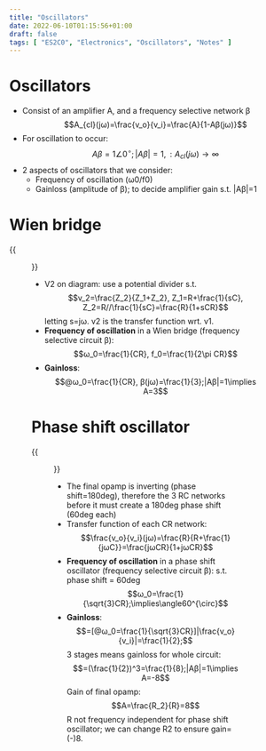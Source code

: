 ```yaml
---
title: "Oscillators"
date: 2022-06-10T01:15:56+01:00
draft: false
tags: [ "ES2C0", "Electronics", "Oscillators", "Notes" ]
---
```

# Oscillators
- Consist of an amplifier A, and a frequency selective network β
$$A_{cl}(jω)=\frac{v_o}{v_i}=\frac{A}{1-Aβ(jω)}$$
- For oscillation to occur:
$$Aβ=1\angle 0^{\circ}; |Aβ|=1, : A_{cl}(jω)\rightarrow\infty$$
- 2 aspects of oscillators that we consider:
  - Frequency of oscillation (ω0/f0)
  - Gainloss (amplitude of β); to decide amplifier gain s.t. |Aβ|=1

# Wien bridge
{{<figure src="/wienbridge.png" height=300 title="Wien Bridge Oscillator">}}
- V2 on diagram: use a potential divider s.t.
$$v_2=\frac{Z_2}{Z_1+Z_2}, Z_1=R+\frac{1}{sC}, Z_2=R//\frac{1}{sC}=\frac{R}{1+sCR}$$
letting s=jω. v2 is the transfer function wrt. v1.
- **Frequency of oscillation** in a Wien bridge (frequency selective circuit β):
$$ω_0=\frac{1}{CR}, f_0=\frac{1}{2\pi CR}$$
- **Gainloss**:
$$@ω_0=\frac{1}{CR}, β(jω)=\frac{1}{3};|Aβ|=1\implies A=3$$

# Phase shift oscillator
{{<figure src="/psoscillator.png" height=250 title="Phase Shift Oscillator">}}
- The final opamp is inverting (phase shift=180deg), therefore the 3 RC networks before it must create a 180deg phase shift (60deg each)
- Transfer function of each CR network:
$$\frac{v_o}{v_i}(jω)=\frac{R}{R+\frac{1}{jωC}}=\frac{jωCR}{1+jωCR}$$
- **Frequency of oscillation** in a phase shift oscillator (frequency selective circuit β): s.t. phase shift = 60deg
$$ω_0=\frac{1}{\sqrt{3}CR};\implies\angle60^{\circ}$$
- **Gainloss**:
$$=[@ω_0=\frac{1}{\sqrt{3}CR}]|\frac{v_o}{v_i}|=\frac{1}{2};$$
3 stages means gainloss for whole circuit:
$$=(\frac{1}{2})^3=\frac{1}{8};|Aβ|=1\implies A=-8$$
Gain of final opamp:
$$A=\frac{R_2}{R}=8$$
R not frequency independent for phase shift oscillator; we can change R2 to ensure gain=(-)8.

